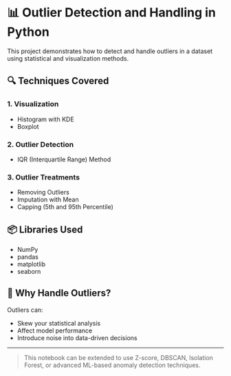 # 📊 Outlier Detection and Handling in Python

This project demonstrates how to detect and handle outliers in a dataset using statistical and visualization methods.

## 🔍 Techniques Covered

### 1. **Visualization**
- Histogram with KDE
- Boxplot

### 2. **Outlier Detection**
- IQR (Interquartile Range) Method

### 3. **Outlier Treatments**
- Removing Outliers
- Imputation with Mean
- Capping (5th and 95th Percentile)

## 📦 Libraries Used
- NumPy
- pandas
- matplotlib
- seaborn

## 📌 Why Handle Outliers?
Outliers can:
- Skew your statistical analysis
- Affect model performance
- Introduce noise into data-driven decisions

---

> This notebook can be extended to use Z-score, DBSCAN, Isolation Forest, or advanced ML-based anomaly detection techniques.
